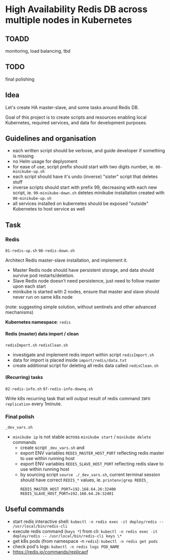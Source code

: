 # High Availability Redis DB across multiple nodes in Kubernetes

## TOADD
monitoring, load balancing, tbd

## TODO
final polishing

## Idea

Let's create HA master-slave, and some tasks around Redis DB.

Goal of this project is to create scripts and resources enabling local Kubernetes, required services, and data for development purposes.


## Guidelines and organisation

 * each written script should be verbose, and guide developer if something is missing
 * no Helm usage for deplyoment
 * for ease of use, script prefix should start with two digits number, ie. `00-minikube-up.sh`
 * each script should have it's undo (inverse) "sister" script that deletes stuff
 * inverse scripts should start with prefix 99, decreasing with each new script, ie. `99-minikube-down.sh` deletes minikube installation created with `00-minikube-up.sh`
 * all services installed on kubernetes should be exposed "outside" Kubernetes to host service as well


## Task

### Redis

`01-redis-up.sh`
`98-redis-down.sh`

Architect Redis master-slave installation, and implement it. 
 * Master Redis node should have persistent storage, and data should survive pod restarts/deletion.
 * Slave Redis node doesn't need persistence, just need to follow master upon each start
 * minikube is started with 2 nodes, ensure that master and slave should never run on same k8s node

(note: suggesting simple solution, without sentinels and other advanced mechanisms)

**Kubernetes namespace**: `redis`

    
#### Redis (master) data import / clean

`redisImport.sh`
`redisClean.sh`

 * investigate and implement redis import within script `redisImport.sh`
 * data for import is placed inside `import/redis/data.txt`
 * create additional script for deleting all redis data called `redisClean.sh`     


#### (Recurring) tasks

`02-redis-info.sh`
`97-redis-info-downq.sh`

Write k8s recurring task that will output result of redis command `INFO replication` every 1minute.



### Final polish

`_dev_vars.sh`
    
 * `minikube ip` is not stable across `minikube start` / `minikube delete` commands
    * create script `_dev_vars.sh` and 
    * export ENV variables `REDIS_MASTER_HOST_PORT` reflecting redis master to use within running host
    * export ENV variables `REDIS_SLAVE_HOST_PORT` reflecting redis slave to use within running host
    * by sourcing script `source ./_dev_vars.sh`, current terminal session should have correct `REDIS_*` values, ie. `printenv|grep REDIS_`
      ```
      REDIS_MASTER_HOST_PORT=192.168.64.26:32400
      REDIS_SLAVE_HOST_PORT=192.168.64.26:32401
      ```


## Useful commands

  * start redis interactive shell: `kubectl -n redis exec -it deploy/redis -- /usr/local/bin/redis-cli`
  * execute redis command (`keys *`) from cli: `kubectl -n redis exec -it deploy/redis -- /usr/local/bin/redis-cli keys \*`
  * get k8s pods (from namespace -n `redis`): `kubectl -n redis get pods`
  * check pod's logs: `kubectl -n redis logs POD_NAME`
  * https://redis.io/commands/replicaof
  
